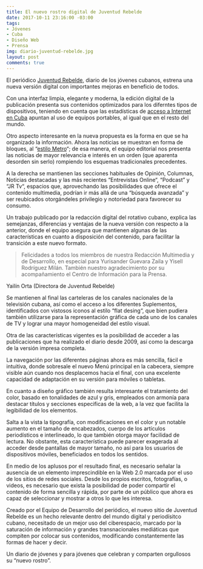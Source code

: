 ```yaml
---
title: El nuevo rostro digital de Juventud Rebelde
date: 2017-10-11 23:16:00 -03:00
tags:
- Jóvenes
- Cuba
- Diseño Web
- Prensa
img: diario-juventud-rebelde.jpg
layout: post
comments: true
---
```


El periódico [Juventud Rebelde](http://www.juventudrebelde.cu), diario de los jóvenes cubanos, estrena una nueva versión digital con importantes mejoras en beneficio de todos.

Con una interfaz limpia, elegante y moderna, la edición digital de la publicación presenta sus contenidos optimizados para los diferntes tipos de dispositivos, teniendo en cuenta que las estadísticas de [acceso a Internet en Cuba](http://www.granma.cu/cuba/2017-06-13/desconectarse-a-la-cubana-retos-de-un-nuevo-usuario-13-06-2017-22-06-01) apuntan al uso de equipos portables, al igual que en el resto del mundo.

Otro aspecto interesante en la nueva propuesta es la forma en que se ha organizado la información. Ahora las noticias se muestran en forma de bloques, al “[estilo Metro](https://norfipc.com/web/el-estilo-metro-windows-8-paginas-internet.html)“; de esa manera, el equipo editorial nos presenta las noticias de mayor relevancia e interés en un orden (que aparenta desorden sin serlo) rompiendo los esquemas tradicionales precedentes.

A la derecha se mantienen las secciones habituales de Opinión, Columnas, Noticias destacadas y las más recientes “Entrevistas Online“, “Podcast” y “JR Tv“, espacios que, aprovechando las posibilidades que ofrece el contenido multimedia, podrían ir más allá de una “búsqueda avanzada” y ser reubicados otorgándeles privilegio y notoriedad para favorecer su consumo.

Un trabajo publicado por la redacción digital del rotativo cubano, explica las semejanzas, diferencias y ventajas de la nueva versión con respecto a la anterior, donde el equipo asegura que mantienen algunas de las características en cuanto a disposición del contenido, para facilitar la transición a este nuevo formato.
 
> Felicidades a todos los miembros de nuestra Redacción Multimedia y de Desarrollo, en especial para Yurisander Guevara Zaila y Yisell Rodríguez Milán. También nuestro agradecimiento por su acompañamiento el Centro de Información para la Prensa.

Yailín Orta (Directora de Juventud Rebelde)

Se mantienen al final las carteleras de los canales nacionales de la televisión cubana, así como el acceso a los diferentes Suplementos, identificados con vistosos iconos al estilo “flat desing“, que bien pudiera también utilizarse para la representación gráfica de cada uno de los canales de TV y lograr una mayor homogeneidad del estilo visual.

Otra de las características vigentes es la posibilidad de acceder a las publicaciones que ha realizado el diario desde 2009, así como la descarga de la versión impresa completa.

La navegación por las diferentes páginas ahora es más sencilla, fácil e intuitiva, donde sobresale el nuevo Menú principal en la cabecera, siempre visible aún cuando nos desplacemos hacia el final, con una excelente capacidad de adaptación en su versión para móviles o tabletas.

En cuanto a diseño gráfico también resulta interesante el tratamiento del color, basado en tonalidades de azul y gris, empleados con armonía para destacar títulos y secciones especificas de la web, a la vez que facilita la legibilidad de los elementos.

Salta a la vista la tipografía, con modificaciones en el color y un notable aumento en el tamaño de encabezados, cuerpo de los artículos periodísticos e interlineado, lo que también otorga mayor facilidad de lectura. No obstante, esta característica puede parecer exagerada al acceder desde pantallas de mayor tamaño, no así para los usuarios de dispositivos móviles, beneficiados en todos los sentidos.

En medio de los aplusos por el resultado final, es necesario señalar la ausencia de un elemento imprescindible en la Web 2.0 marcada por el uso de los sitios de redes sociales. Desde los propios escritos, fotografías, o videos, es necesario que exista la posibilidad de poder compartir el contenido de forma sencilla y rápida, por parte de un público que ahora es capaz de seleccionar y mostrar a otros lo que les interesa.

Creado por el Equipo de Desarrollo del periódico, el nuevo sitio de Juventud Rebelde es un hecho relevante dentro del mundo digital y periodísitco cubano, necesitado de un mejor uso del ciberespacio, marcado por la saturación de información y grandes transnacionales mediáticas que compiten por colocar sus contenidos, modificando constantemente las formas de hacer y decir.

Un diario de jóvenes y para jóvenes que celebran y comparten orgullosos su  “nuevo rostro”.

